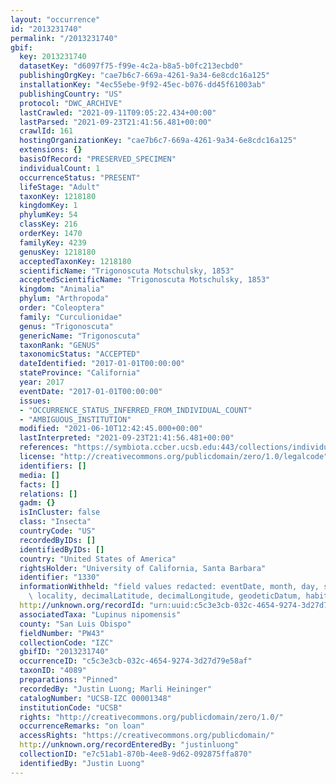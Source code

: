 ```yaml
---
layout: "occurrence"
id: "2013231740"
permalink: "/2013231740"
gbif:
  key: 2013231740
  datasetKey: "d6097f75-f99e-4c2a-b8a5-b0fc213ecbd0"
  publishingOrgKey: "cae7b6c7-669a-4261-9a34-6e8cdc16a125"
  installationKey: "4ec55ebe-9f92-45ec-b076-dd45f61003ab"
  publishingCountry: "US"
  protocol: "DWC_ARCHIVE"
  lastCrawled: "2021-09-11T09:05:22.434+00:00"
  lastParsed: "2021-09-23T21:41:56.481+00:00"
  crawlId: 161
  hostingOrganizationKey: "cae7b6c7-669a-4261-9a34-6e8cdc16a125"
  extensions: {}
  basisOfRecord: "PRESERVED_SPECIMEN"
  individualCount: 1
  occurrenceStatus: "PRESENT"
  lifeStage: "Adult"
  taxonKey: 1218180
  kingdomKey: 1
  phylumKey: 54
  classKey: 216
  orderKey: 1470
  familyKey: 4239
  genusKey: 1218180
  acceptedTaxonKey: 1218180
  scientificName: "Trigonoscuta Motschulsky, 1853"
  acceptedScientificName: "Trigonoscuta Motschulsky, 1853"
  kingdom: "Animalia"
  phylum: "Arthropoda"
  order: "Coleoptera"
  family: "Curculionidae"
  genus: "Trigonoscuta"
  genericName: "Trigonoscuta"
  taxonRank: "GENUS"
  taxonomicStatus: "ACCEPTED"
  dateIdentified: "2017-01-01T00:00:00"
  stateProvince: "California"
  year: 2017
  eventDate: "2017-01-01T00:00:00"
  issues:
  - "OCCURRENCE_STATUS_INFERRED_FROM_INDIVIDUAL_COUNT"
  - "AMBIGUOUS_INSTITUTION"
  modified: "2021-06-10T12:42:45.000+00:00"
  lastInterpreted: "2021-09-23T21:41:56.481+00:00"
  references: "https://symbiota.ccber.ucsb.edu:443/collections/individual/index.php?occid=1330"
  license: "http://creativecommons.org/publicdomain/zero/1.0/legalcode"
  identifiers: []
  media: []
  facts: []
  relations: []
  gadm: {}
  isInCluster: false
  class: "Insecta"
  countryCode: "US"
  recordedByIDs: []
  identifiedByIDs: []
  country: "United States of America"
  rightsHolder: "University of California, Santa Barbara"
  identifier: "1330"
  informationWithheld: "field values redacted: eventDate, month, day, startDayOfYear,\
    \ locality, decimalLatitude, decimalLongitude, geodeticDatum, habitat"
  http://unknown.org/recordId: "urn:uuid:c5c3e3cb-032c-4654-9274-3d27d79e58af"
  associatedTaxa: "Lupinus nipomensis"
  county: "San Luis Obispo"
  fieldNumber: "PW43"
  collectionCode: "IZC"
  gbifID: "2013231740"
  occurrenceID: "c5c3e3cb-032c-4654-9274-3d27d79e58af"
  taxonID: "4089"
  preparations: "Pinned"
  recordedBy: "Justin Luong; Marli Heininger"
  catalogNumber: "UCSB-IZC 00001348"
  institutionCode: "UCSB"
  rights: "http://creativecommons.org/publicdomain/zero/1.0/"
  occurrenceRemarks: "on loan"
  accessRights: "https://creativecommons.org/publicdomain/"
  http://unknown.org/recordEnteredBy: "justinluong"
  collectionID: "e7c51ab1-870b-4ee8-9d62-092875ffa870"
  identifiedBy: "Justin Luong"
---
```

